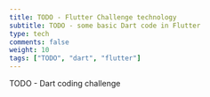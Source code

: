 ```yaml
---
title: TODO - Flutter Challenge technology
subtitle: TODO - some basic Dart code in Flutter
type: tech
comments: false
weight: 10
tags: ["TODO", "dart", "flutter"]
---
```

TODO - Dart coding challenge